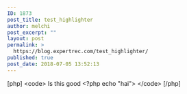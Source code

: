 ```yaml
---
ID: 1873
post_title: test_highlighter
author: melchi
post_excerpt: ""
layout: post
permalink: >
  https://blog.expertrec.com/test_highlighter/
published: true
post_date: 2018-07-05 13:52:13
---
```



[php]
&lt;code&gt;
Is this good &lt;?php echo &quot;hai&quot;&gt;
&lt;/code&gt;
[/php]